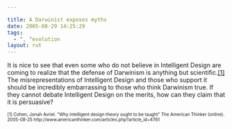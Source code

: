 ```yaml
---

title: A Darwinist exposes myths
date: 2005-08-29 14:25:29
tags:
  - ", "evolution
layout: rut
---
```


<p>It is nice to see that even some who do not believe in Intelligent Design are coming to realize that the defense of Darwinism is anything but scientific.<a href="http://www.americanthinker.com/articles.php?article_id=4761">[1]</a> The misrepresentations of Intelligent Design and those who support it should be incredibly embarrassing to those who think Darwinism true. If they cannot debate Intelligent Design on the merits, how can they claim that it is persuasive?</p>  <font size="-2"> [1] Cohen, Jonah Avriel.  "Why intelligent design theory ought to be taught" The American Thinker (online).  2005-08-25 http://www.americanthinker.com/articles.php?article_id=4761 </font>

